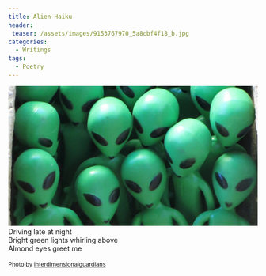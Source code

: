 ```yaml
---
title: Alien Haiku
header:
 teaser: /assets/images/9153767970_5a8cbf4f18_b.jpg
categories:
  - Writings
tags:
  - Poetry
---
```

<img src="/assets/images/9153767970_5a8cbf4f18_b.jpg">Driving late at night  
 Bright green lights whirling above  
 Almond eyes greet me

<small>Photo by <a href="http://www.flickr.com/photos/97842878@N04/9153767970">interdimensionalguardians</a></small>